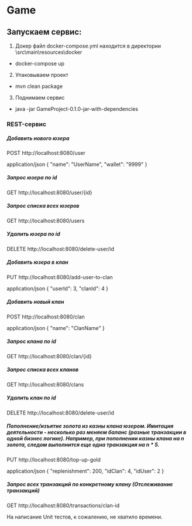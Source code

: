 # Game
## Запускаем сервис:

1. Докер файл docker-compose.yml находится в директории \src\main\resources\docker
- docker-compose up
2. Упаковываем проект
- mvn clean package
3. Поднимаем сервис
- java -jar GameProject-0.1.0-jar-with-dependencies


### REST-сервис

##### Добавить нового юзера
POST http://localhost:8080/user

application/json
  {
  "name": "UserName",
  "wallet": "9999"
  }

##### Запрос юзера по id
GET http://localhost:8080/user/{id}

##### Запрос списка всех юзеров
GET http://localhost:8080/users

##### Удалить юзера по id
DELETE http://localhost:8080/delete-user/id

##### Добавить юзера в клан
PUT http://localhost:8080/add-user-to-clan

application/json
{
"userId": 3,
"clanId": 4
}

##### Добавить новый клан
POST http://localhost:8080/clan

application/json
{
"name": "ClanName"
}

##### Запрос клана по id
GET http://localhost:8080/clan/{id}

##### Запрос списка всех кланов
GET http://localhost:8080/clans

##### Удалить клан по id
DELETE http://localhost:8080/delete-user/id

##### Пополнение/изъятие золота из казны клана юзером. Имитация деятельности - несколько раз меняем баланс (разные транзакции в одной бизнес логике). Например, при пополнении казны клана на n золота, следом выполнится еще одна транзакция на n * 5.
PUT http://localhost:8080/top-up-gold

application/json
{
"replenishment": 200,
"idClan": 4,
"idUser": 2
}

##### Запрос всех транзакций по конкретному клану (Отслеживание транзакций)
GET http://localhost:8080/transactions/clan-id


На написание Unit тестов, к сожалению, не хватило времени.
